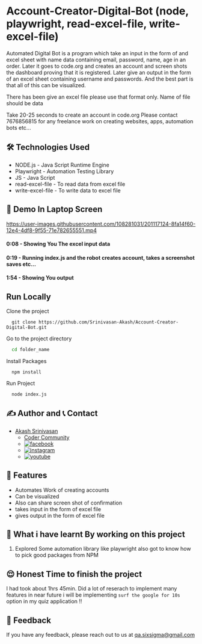 # Account-Creator-Digital-Bot (node, playwright, read-excel-file, write-excel-file)
Automated Digital Bot is a program which take an input in the form of and excel sheet with name data containing email, password, name, age in an order. Later it goes to code.org and creates an account and screen shots the dashboard proving that it is registered. Later give an output in the form of an excel sheet containing username and passwords. And the best part is that all of this can be visualized.

There has been give an excel file please use that format only.
Name of file should be data

Take 20-25 seconds to create an account in code.org
Please contact 7676856815 for any freelance work on creating websites, apps, automation bots etc...

## 🛠 Technologies Used
  - NODE.js - Java Script Runtime Engine
  - Playwright - Automation Testing Library
  - JS - Java Script
  - read-excel-file - To read data from excel file
  - write-excel-file - To write data to excel file

## 🚩 Demo In Laptop Screen

https://user-images.githubusercontent.com/108281031/201117124-8fa14f60-12e4-4df8-9f55-71e782655551.mp4

#### 0:08 - Showing You The excel input data
#### 0:19 - Running index.js and the robot creates account, takes a screenshot saves etc...
#### 1:54 - Showing You output

## Run Locally

Clone the project

```git
  git clone https://github.com/Srinivasan-Akash/Account-Creator-Digital-Bot.git
```

Go to the project directory

```bash
  cd folder_name
```

Install Packages

```npm
  npm install
```

Run Project

```npm
  node index.js
```
## ✍️ Author and 📞 Contact
- [Akash Srinivasan](https://www.github.com/octokatherine)
    - [Coder Community](https://web.codercommunity.io/user/62d568cb998d86c8883a2766?tab=posts)
    - [![facebook](https://img.shields.io/badge/Facebook-0A66C2?style=for-the-badge&logo=facebook&logoColor=white)](https://www.facebook.com/profile.php?id=100083429257499)
    - [![instagram](https://img.shields.io/badge/Instagram-0A66C2?style=for-the-badge&logo=instagram&logoColor=white)](https://www.instagram.com/akash_prashanthi/)
    - [![youtube](https://img.shields.io/badge/YouTube-ff0000?style=for-the-badge&logo=youtube&logoColor=white)](https://www.youtube.com/channel/UCAv1QdzDgV6MjA60CRtfkIg)

## 📝 Features

- Automates Work of creating accounts
- Can be visualized
- Also can share screen shot of confirmation
- takes input in the form of excel file
- gives output in the form of excel file


## 🤔 What i have learnt By working on this project
1. Explored Some automation library like playwright also got to know how to pick good packages from NPM


## 😌 Honest Time to finish the project

I had took about 1hrs 45min. Did a lot of reserach to implement many features in near future i will be implementing `surf the google for 10s` option in my quiz application !!

## 👀 Feedback
If you have any feedback, please reach out to us at qa.sixsigma@gmail.com

